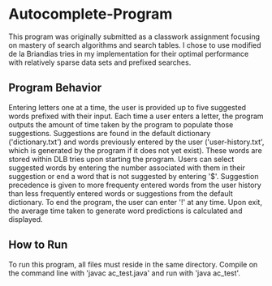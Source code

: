 # Autocomplete-Program
This program was originally submitted as a classwork assignment focusing on mastery of search algorithms and search tables. I chose to use modified de la Briandias tries in my implementation for their optimal performance with relatively sparse data sets and prefixed searches.


## Program Behavior
Entering letters one at a time, the user is provided up to five suggested words prefixed with their input. Each time a user enters a letter, the program outputs the amount of time taken by the program to populate those suggestions. Suggestions are found in the default dictionary ('dictionary.txt') and words previously entered by the user ('user-history.txt', which is generated by the program if it does not yet exist). These words are stored within DLB tries upon starting the program. Users can select suggested words by entering the number associated with them in their suggestion or end a word that is not suggested by entering '$'. Suggestion precedence is given to more frequenty entered words from the user history than less frequently entered words or suggestions from the default dictionary.  To end the program, the user can enter '!' at any time. Upon exit, the average time taken to generate word predictions is calculated and displayed.



## How to Run
To run this program, all files must reside in the same directory. Compile on the command line with 'javac ac_test.java' and run with 'java ac_test'. 
